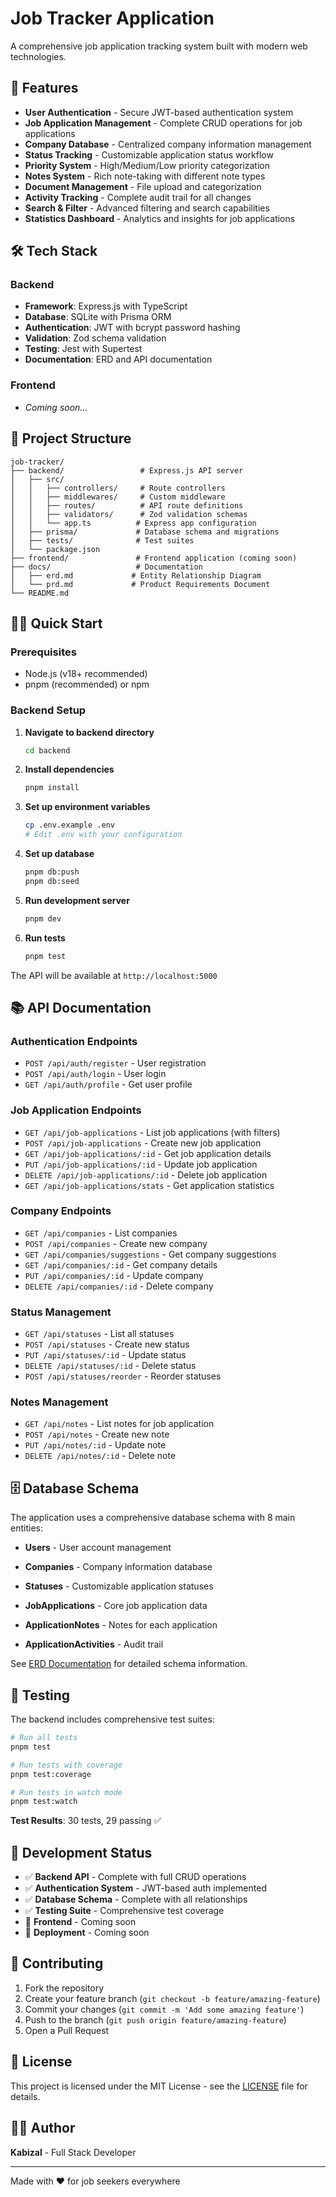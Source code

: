 # Job Tracker Application

A comprehensive job application tracking system built with modern web technologies.

## 🚀 Features

- **User Authentication** - Secure JWT-based authentication system
- **Job Application Management** - Complete CRUD operations for job applications
- **Company Database** - Centralized company information management
- **Status Tracking** - Customizable application status workflow
- **Priority System** - High/Medium/Low priority categorization
- **Notes System** - Rich note-taking with different note types
- **Document Management** - File upload and categorization
- **Activity Tracking** - Complete audit trail for all changes
- **Search & Filter** - Advanced filtering and search capabilities
- **Statistics Dashboard** - Analytics and insights for job applications

## 🛠️ Tech Stack

### Backend
- **Framework**: Express.js with TypeScript
- **Database**: SQLite with Prisma ORM
- **Authentication**: JWT with bcrypt password hashing
- **Validation**: Zod schema validation
- **Testing**: Jest with Supertest
- **Documentation**: ERD and API documentation

### Frontend
- *Coming soon...*

## 📁 Project Structure

```
job-tracker/
├── backend/                 # Express.js API server
│   ├── src/
│   │   ├── controllers/     # Route controllers
│   │   ├── middlewares/     # Custom middleware
│   │   ├── routes/          # API route definitions
│   │   ├── validators/      # Zod validation schemas
│   │   └── app.ts          # Express app configuration
│   ├── prisma/             # Database schema and migrations
│   ├── tests/              # Test suites
│   └── package.json
├── frontend/               # Frontend application (coming soon)
├── docs/                   # Documentation
│   ├── erd.md             # Entity Relationship Diagram
│   └── prd.md             # Product Requirements Document
└── README.md
```

## 🏃‍♂️ Quick Start

### Prerequisites
- Node.js (v18+ recommended)
- pnpm (recommended) or npm

### Backend Setup

1. **Navigate to backend directory**
   ```bash
   cd backend
   ```

2. **Install dependencies**
   ```bash
   pnpm install
   ```

3. **Set up environment variables**
   ```bash
   cp .env.example .env
   # Edit .env with your configuration
   ```

4. **Set up database**
   ```bash
   pnpm db:push
   pnpm db:seed
   ```

5. **Run development server**
   ```bash
   pnpm dev
   ```

6. **Run tests**
   ```bash
   pnpm test
   ```

The API will be available at `http://localhost:5000`

## 📚 API Documentation

### Authentication Endpoints
- `POST /api/auth/register` - User registration
- `POST /api/auth/login` - User login
- `GET /api/auth/profile` - Get user profile

### Job Application Endpoints
- `GET /api/job-applications` - List job applications (with filters)
- `POST /api/job-applications` - Create new job application
- `GET /api/job-applications/:id` - Get job application details
- `PUT /api/job-applications/:id` - Update job application
- `DELETE /api/job-applications/:id` - Delete job application
- `GET /api/job-applications/stats` - Get application statistics

### Company Endpoints
- `GET /api/companies` - List companies
- `POST /api/companies` - Create new company
- `GET /api/companies/suggestions` - Get company suggestions
- `GET /api/companies/:id` - Get company details
- `PUT /api/companies/:id` - Update company
- `DELETE /api/companies/:id` - Delete company

### Status Management
- `GET /api/statuses` - List all statuses
- `POST /api/statuses` - Create new status
- `PUT /api/statuses/:id` - Update status
- `DELETE /api/statuses/:id` - Delete status
- `POST /api/statuses/reorder` - Reorder statuses

### Notes Management
- `GET /api/notes` - List notes for job application
- `POST /api/notes` - Create new note
- `PUT /api/notes/:id` - Update note
- `DELETE /api/notes/:id` - Delete note

## 🗄️ Database Schema

The application uses a comprehensive database schema with 8 main entities:

- **Users** - User account management
- **Companies** - Company information database
- **Statuses** - Customizable application statuses
- **JobApplications** - Core job application data
- **ApplicationNotes** - Notes for each application

- **ApplicationActivities** - Audit trail

See [ERD Documentation](docs/erd.md) for detailed schema information.

## 🧪 Testing

The backend includes comprehensive test suites:

```bash
# Run all tests
pnpm test

# Run tests with coverage
pnpm test:coverage

# Run tests in watch mode
pnpm test:watch
```

**Test Results**: 30 tests, 29 passing ✅

## 🚧 Development Status

- ✅ **Backend API** - Complete with full CRUD operations
- ✅ **Authentication System** - JWT-based auth implemented
- ✅ **Database Schema** - Complete with all relationships
- ✅ **Testing Suite** - Comprehensive test coverage
- 🔄 **Frontend** - Coming soon
- 🔄 **Deployment** - Coming soon

## 🤝 Contributing

1. Fork the repository
2. Create your feature branch (`git checkout -b feature/amazing-feature`)
3. Commit your changes (`git commit -m 'Add some amazing feature'`)
4. Push to the branch (`git push origin feature/amazing-feature`)
5. Open a Pull Request

## 📝 License

This project is licensed under the MIT License - see the [LICENSE](LICENSE) file for details.

## 👨‍💻 Author

**Kabizal** - Full Stack Developer

---

Made with ❤️ for job seekers everywhere 